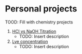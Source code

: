 Personal projects
=================

TOOD: Fill with chemistry projects


1. [HCl vs NaOH Titration](titration_1.md)
    * TODO: Insert description
2. [Lye concentration](lye_concentration.md)
    * TODO: Insert description